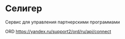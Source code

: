 # Селигер

Сервис для управления партнерскими программами

ORD https://yandex.ru/support2/ord/ru/api/connect